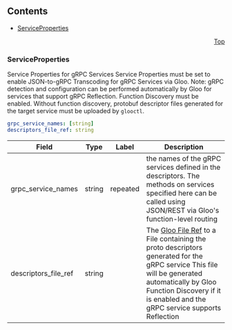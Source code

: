 <a name="top"></a>

## Contents
  - [ServiceProperties](#gloo.api.grpc.v1.ServiceProperties)



<a name="github.com/solo-io/gloo/pkg/plugins/grpc/service_properties"></a>
<p align="right"><a href="#top">Top</a></p>




<a name="gloo.api.grpc.v1.ServiceProperties"></a>

### ServiceProperties
Service Properties for gRPC Services
Service Properties must be set to enable JSON-to-gRPC Transcoding for gRPC Services
via Gloo.
Note: gRPC detection and configuration can be performed automatically by Gloo for services that
support gRPC Reflection. Function Discovery must be enabled. Without function discovery, protobuf descriptor files
generated for the target service must be uploaded by `glooctl`.


```yaml
grpc_service_names: [string]
descriptors_file_ref: string

```
| Field | Type | Label | Description |
| ----- | ---- | ----- | ----------- |
| grpc_service_names | string | repeated | the names of the gRPC services defined in the descriptors. The methods on services specified here can be called using JSON/REST via Gloo&#39;s function-level routing |
| descriptors_file_ref | string |  | The [Gloo File Ref](https://gloo.solo.io/introduction/concepts/#Files) to a File containing the proto descriptors generated for the gRPC service This file will be generated automatically by Gloo Function Discovery if it is enabled and the gRPC service supports Reflection |





 

 

 

